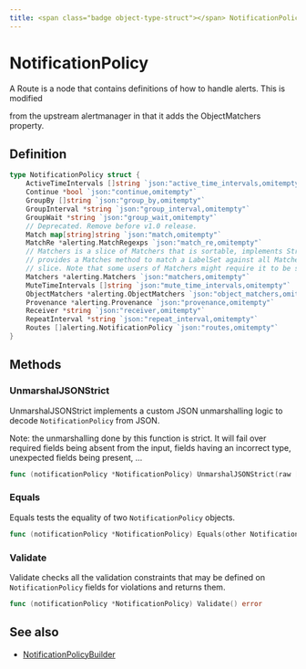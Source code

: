 ```yaml
---
title: <span class="badge object-type-struct"></span> NotificationPolicy
---
```

# <span class="badge object-type-struct"></span> NotificationPolicy

A Route is a node that contains definitions of how to handle alerts. This is modified

from the upstream alertmanager in that it adds the ObjectMatchers property.

## Definition

```go
type NotificationPolicy struct {
    ActiveTimeIntervals []string `json:"active_time_intervals,omitempty"`
    Continue *bool `json:"continue,omitempty"`
    GroupBy []string `json:"group_by,omitempty"`
    GroupInterval *string `json:"group_interval,omitempty"`
    GroupWait *string `json:"group_wait,omitempty"`
    // Deprecated. Remove before v1.0 release.
    Match map[string]string `json:"match,omitempty"`
    MatchRe *alerting.MatchRegexps `json:"match_re,omitempty"`
    // Matchers is a slice of Matchers that is sortable, implements Stringer, and
    // provides a Matches method to match a LabelSet against all Matchers in the
    // slice. Note that some users of Matchers might require it to be sorted.
    Matchers *alerting.Matchers `json:"matchers,omitempty"`
    MuteTimeIntervals []string `json:"mute_time_intervals,omitempty"`
    ObjectMatchers *alerting.ObjectMatchers `json:"object_matchers,omitempty"`
    Provenance *alerting.Provenance `json:"provenance,omitempty"`
    Receiver *string `json:"receiver,omitempty"`
    RepeatInterval *string `json:"repeat_interval,omitempty"`
    Routes []alerting.NotificationPolicy `json:"routes,omitempty"`
}
```
## Methods

### <span class="badge object-method"></span> UnmarshalJSONStrict

UnmarshalJSONStrict implements a custom JSON unmarshalling logic to decode `NotificationPolicy` from JSON.

Note: the unmarshalling done by this function is strict. It will fail over required fields being absent from the input, fields having an incorrect type, unexpected fields being present, …

```go
func (notificationPolicy *NotificationPolicy) UnmarshalJSONStrict(raw []byte) error
```

### <span class="badge object-method"></span> Equals

Equals tests the equality of two `NotificationPolicy` objects.

```go
func (notificationPolicy *NotificationPolicy) Equals(other NotificationPolicy) bool
```

### <span class="badge object-method"></span> Validate

Validate checks all the validation constraints that may be defined on `NotificationPolicy` fields for violations and returns them.

```go
func (notificationPolicy *NotificationPolicy) Validate() error
```

## See also

 * <span class="badge builder"></span> [NotificationPolicyBuilder](./builder-NotificationPolicyBuilder.md)
